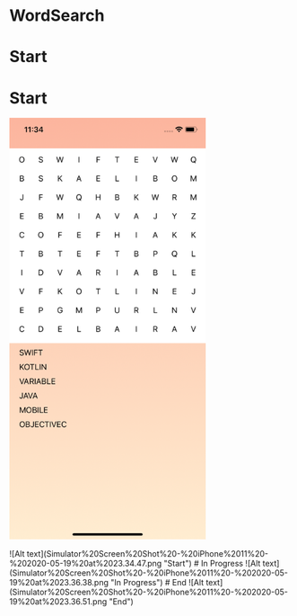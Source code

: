 # WordSearch
# Start
<p align="center">
  <h1> Start </h1>
  <img src="Simulator%20Screen%20Shot%20-%20iPhone%2011%20-%202020-05-19%20at%2023.34.47.png" width="350" height="750" title="Start">
</p>
![Alt text](Simulator%20Screen%20Shot%20-%20iPhone%2011%20-%202020-05-19%20at%2023.34.47.png "Start")
# In Progress
![Alt text](Simulator%20Screen%20Shot%20-%20iPhone%2011%20-%202020-05-19%20at%2023.36.38.png "In Progress")
# End
![Alt text](Simulator%20Screen%20Shot%20-%20iPhone%2011%20-%202020-05-19%20at%2023.36.51.png "End")

